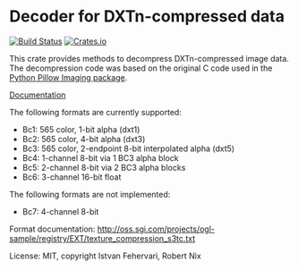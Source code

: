 # Decoder for DXTn-compressed data
[![Build Status](https://travis-ci.org/ifeherva/bcndecode.svg?branch=master)](https://travis-ci.org/ifeherva/bcndecode) [![Crates.io](https://img.shields.io/crates/v/bcndecode.svg)](https://crates.io/crates/bcndecode)

This crate provides methods to decompress DXTn-compressed image data. The decompression code was based on the original C code used in the [Python Pillow Imaging package](https://python-pillow.org/).

[Documentation](https://docs.rs/bcndecode/0.2.0/)

The following formats are currently supported:

* Bc1: 565 color, 1-bit alpha (dxt1)
* Bc2: 565 color, 4-bit alpha (dxt3)
* Bc3: 565 color, 2-endpoint 8-bit interpolated alpha (dxt5)
* Bc4: 1-channel 8-bit via 1 BC3 alpha block
* Bc5: 2-channel 8-bit via 2 BC3 alpha blocks
* Bc6: 3-channel 16-bit float

The following formats are not implemented:

* Bc7: 4-channel 8-bit

Format documentation:
http://oss.sgi.com/projects/ogl-sample/registry/EXT/texture_compression_s3tc.txt

License: MIT, copyright Istvan Fehervari, Robert Nix
